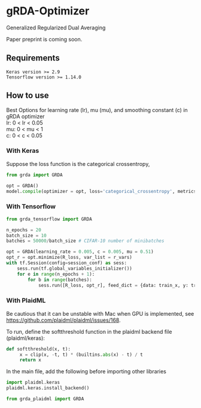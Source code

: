 # gRDA-Optimizer

Generalized Regularized Dual Averaging

Paper preprint is coming soon.

## Requirements
    Keras version >= 2.9
    Tensorflow version >= 1.14.0

## How to use

Best Options for learning rate (lr), mu (mu), and smoothing constant (c) in gRDA optimizer  
    lr: 0 < lr < 0.05  
    mu: 0 < mu < 1  
    c: 0 < c < 0.05  

### With Keras

Suppose the loss function is the categorical crossentropy,

``` python
from grda import GRDA

opt = GRDA()
model.compile(optimizer = opt, loss='categorical_crossentropy', metrics=['accuracy'])
```

### With Tensorflow
``` python
from grda_tensorflow import GRDA

n_epochs = 20
batch_size = 10
batches = 50000/batch_size # CIFAR-10 number of minibatches

opt = GRDA(learning_rate = 0.005, c = 0.005, mu = 0.51)
opt_r = opt.minimize(R_loss, var_list = r_vars)
with tf.Session(config=session_conf) as sess:
    sess.run(tf.global_variables_initializer())
    for e in range(n_epochs + 1):
        for b in range(batches):
            sess.run([R_loss, opt_r], feed_dict = {data: train_x, y: train_y})
```

### With PlaidML 

Be cautious that it can be unstable with Mac when GPU is implemented, see https://github.com/plaidml/plaidml/issues/168. 

To run, define the softthreshold function in the plaidml backend file (plaidml/keras):

```python
def softthreshold(x, t):
     x = clip(x, -t, t) * (builtins.abs(x) - t) / t
     return x
```

In the main file, add the following before importing other libraries

```python
import plaidml.keras
plaidml.keras.install_backend()

from grda_plaidml import GRDA
```
